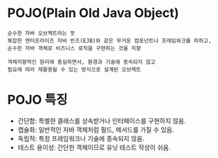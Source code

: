 # POJO(Plain Old Java Object)
    순수한 자바 오브젝트라는 뜻
    복잡한 엔터프라이즈 자바 빈즈(EJB)와 같은 무거운 컴포넌트나 프레임워크를 피하고,
    순수한 자바 객체로 비즈니스 로직을 구현하는 것을 지향
    
    객체지향적인 원리에 충실하면서, 환경과 기술에 종속되지 않고 
    필요에 따라 재활용될 수 있는 방식으로 설계된 오브젝트

# POJO 특징
- 간단함: 특별한 클래스를 상속받거나 인터페이스를 구현하지 않음.
- 캡슐화: 일반적인 자바 객체처럼 필드, 메서드를 가질 수 있음.
- 독립적: 특정 프레임워크나 기술에 종속되지 않음.
- 테스트 용이성: 간단한 객체이므로 유닛 테스트 작성이 쉬움.
